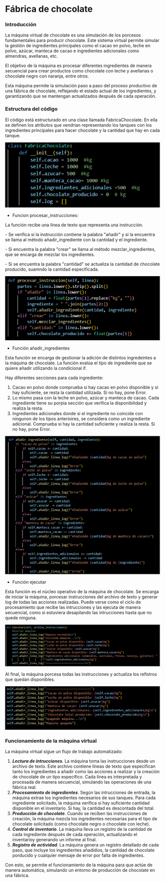 # Fábrica de chocolate
### Introducción

La máquina virtual de chocolate es una simulación de los porcesos fundamentales para producir chocolate. Este sistema virtual permite simular la gestión de ingredientes principales como el cacao en polvo, leche en polvo, azúcar, manteca de cacao e ingredientes adicionales como almendras, avellanas, etc. 

El objetivo de la máquina es procesar diferentes ingredientes de manera secuencial para crear productos como chocolate con leche y avellanas o chocolate negro con naranja, entre otros. 

Esta máquina permite la simulación paso a paso del proceso productivo de una fábrica de chocolate, reflejando el estado actual de los ingredientes, y garantizando que se mantengan actualizados después de cada operación.


### Estructura del código
El código está estructurado en una clase llamada FabricaChocolate. En ella se definen los atributos que vendrían representando los tanques con los ingredientes principales para hacer chocolate y la cantidad que hay en cada tanque. 

![Codigo](https://github.com/BritneyG26/fabricaVM/blob/main/cap1.png)

- Funcion procesar_instrucciones:
  
La función recibe una línea de texto que representa una instrucción.

\- Se verifica si la instrucción contiene la palabra "añadir" y si la encuentra se llama al método añadir_ingrediente con la cantidad y el ingrediente.

\- Si encuentra la palabra "crear" se llama al método mezclar_ingredientes, que se encarga de mezclar los ingredientes.

\- Si se encuentra la palabra "cantidad" se actualiza la cantidad de chocolate producido, suamndo la cantidad especificada.

![Codigo](https://github.com/BritneyG26/fabricaVM/blob/main/cap2.png)

- Función añadir_ingredientes

Esta función se encarga de gestionar la adición de distintos ingredeintes a la máquina de chocolate. 
La función evalúa el tipo de ingrediente que se quiere añadir utilizando la condicional if.

Hay diferentes secciones para cada ingrediente:
1. Cacao en polvo donde comprueba si hay cacao en polvo disponible y si hay suficiente, se resta la cantidad utilizada. Si no hay, pone Error.
2. Lo mismo pasa con la leche en polvo, azúcar y manteca de cacao. Cada ingrediente tiene su porpia sección que verifica la disponibilidad y realiza la resta.
3. Ingredientes adicionales donde si el ingrediente no coincide con ningunon de los tipos anterioires, se considera como un ingrediente adicional. Comprueba si hay la cantidad suficiente y realiza la resta. Si no hay, pone Error.

![Codigo](https://github.com/BritneyG26/fabricaVM/blob/main/cap3.png)

- Función ejecutar

Esta función es el núcleo operativo de la máquina de chocolate. Se encarga de iniciar la máquina, porcesar instrucciones del archivo de texto y generar log de todas las acciones realizadas. Puede verse como el ciclo de procesamiento que recibe las intrucciones y las ejecuta de manera secuencial, como si estuviera desapilando las intrucciones hasta que no quede ninguna.

![Codigo](https://github.com/BritneyG26/fabricaVM/blob/main/cap4.png)

Al final, la máquina porcesa todas las instrucciones y actualiza los refistros que quedan disponibles.

![Codigo](https://github.com/BritneyG26/fabricaVM/blob/main/cap5.png)

### Funcionamiento de la máquina virtual 

La máquina virtual sigue un flujo de trabajo automatizado:
1. ***Lectura de intrucciones***. La máquina toma las instrucciones desde un archivo de texto. Este archivo contiene líneas de texto que especifican tanto los ingredientes a añadir como las acciones a realizar y la creación de chocolate de un tipo específico. Cada línea es interpretada y procesada de manera secuencial, simulando las operaciones de una fábrica real.
2. ***Procesamiento de ingredientes***. Según las intrucciones de entrada, la máquina extrae los ingredientes necesarios de sus tanques. Para cada ingrediente solicitado, la máquina verifica si hay suficiente cantidad disponible en el inventario. Si hay, la cantidad es descontada del total.
3. ***Producción de chocolate***. Cuando se reciben las instrucciones de creación, la máquina mezcla los ingredientes necesarias para el tipo de chocolate solicitado (como chocolate negro o chocolate con leche).
4. ***Control de inventario***. La máquina lleva un registro de la cantidad de cada ingrediente después de cada operación, actualizando el inventarioy generando un informe al final.
5. ***Registro de actividad***. La máquina genera un registro detallado de cada paso, que incluye los ingredientes añadidios, la cantidad de chocolate porducido y cualquier mensaje de error por falta de ingredientes.

Con esto, se permite el funcionamiento de la máquina para que actúe de manera automática, simulando un entorno de producción de chocolate en una fábrica.











